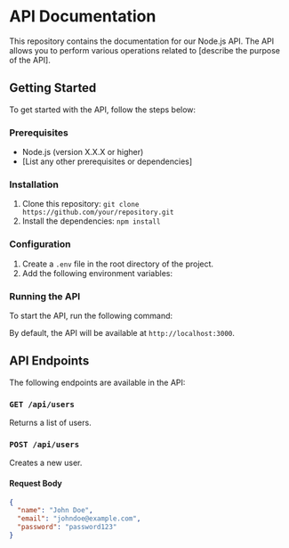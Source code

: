 # API Documentation

This repository contains the documentation for our Node.js API. The API allows you to perform various operations related to [describe the purpose of the API].

## Getting Started

To get started with the API, follow the steps below:

### Prerequisites

- Node.js (version X.X.X or higher)
- [List any other prerequisites or dependencies]

### Installation

1. Clone this repository: `git clone https://github.com/your/repository.git`
2. Install the dependencies: `npm install`

### Configuration

1. Create a `.env` file in the root directory of the project.
2. Add the following environment variables:


### Running the API

To start the API, run the following command:


By default, the API will be available at `http://localhost:3000`.

## API Endpoints

The following endpoints are available in the API:

### `GET /api/users`

Returns a list of users.

### `POST /api/users`

Creates a new user.

#### Request Body

```json
{
  "name": "John Doe",
  "email": "johndoe@example.com",
  "password": "password123"
}

